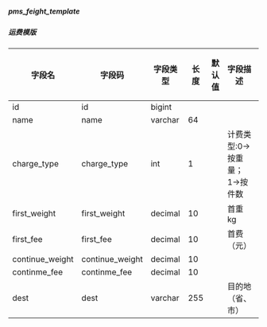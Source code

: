 
##### pms_feight_template
##### 运费模版
|字段名|字段码|字段类型|长度|默认值|字段描述|是否主键|
|----|----|----|----|----|----|----|
|id|id|bigint||||Y|
|name|name|varchar|64||||
|charge_type|charge_type|int|1||计费类型:0->按重量；1->按件数||
|first_weight|first_weight|decimal|10||首重kg||
|first_fee|first_fee|decimal|10||首费（元）||
|continue_weight|continue_weight|decimal|10||||
|continme_fee|continme_fee|decimal|10||||
|dest|dest|varchar|255||目的地（省、市）||
